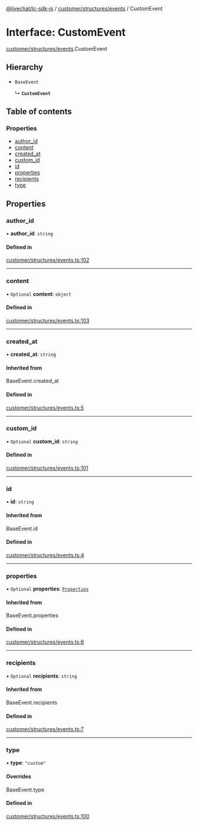 [@livechat/lc-sdk-js](../README.md) / [customer/structures/events](../modules/customer_structures_events.md) / CustomEvent

# Interface: CustomEvent

[customer/structures/events](../modules/customer_structures_events.md).CustomEvent

## Hierarchy

- `BaseEvent`

  ↳ **`CustomEvent`**

## Table of contents

### Properties

- [author\_id](customer_structures_events.CustomEvent.md#author_id)
- [content](customer_structures_events.CustomEvent.md#content)
- [created\_at](customer_structures_events.CustomEvent.md#created_at)
- [custom\_id](customer_structures_events.CustomEvent.md#custom_id)
- [id](customer_structures_events.CustomEvent.md#id)
- [properties](customer_structures_events.CustomEvent.md#properties)
- [recipients](customer_structures_events.CustomEvent.md#recipients)
- [type](customer_structures_events.CustomEvent.md#type)

## Properties

### author\_id

• **author\_id**: `string`

#### Defined in

[customer/structures/events.ts:102](https://github.com/livechat/lc-sdk-js/blob/5f5afdd/src/customer/structures/events.ts#L102)

___

### content

• `Optional` **content**: `object`

#### Defined in

[customer/structures/events.ts:103](https://github.com/livechat/lc-sdk-js/blob/5f5afdd/src/customer/structures/events.ts#L103)

___

### created\_at

• **created\_at**: `string`

#### Inherited from

BaseEvent.created\_at

#### Defined in

[customer/structures/events.ts:5](https://github.com/livechat/lc-sdk-js/blob/5f5afdd/src/customer/structures/events.ts#L5)

___

### custom\_id

• `Optional` **custom\_id**: `string`

#### Defined in

[customer/structures/events.ts:101](https://github.com/livechat/lc-sdk-js/blob/5f5afdd/src/customer/structures/events.ts#L101)

___

### id

• **id**: `string`

#### Inherited from

BaseEvent.id

#### Defined in

[customer/structures/events.ts:4](https://github.com/livechat/lc-sdk-js/blob/5f5afdd/src/customer/structures/events.ts#L4)

___

### properties

• `Optional` **properties**: [`Properties`](customer_structures_structures.Properties.md)

#### Inherited from

BaseEvent.properties

#### Defined in

[customer/structures/events.ts:6](https://github.com/livechat/lc-sdk-js/blob/5f5afdd/src/customer/structures/events.ts#L6)

___

### recipients

• `Optional` **recipients**: `string`

#### Inherited from

BaseEvent.recipients

#### Defined in

[customer/structures/events.ts:7](https://github.com/livechat/lc-sdk-js/blob/5f5afdd/src/customer/structures/events.ts#L7)

___

### type

• **type**: ``"custom"``

#### Overrides

BaseEvent.type

#### Defined in

[customer/structures/events.ts:100](https://github.com/livechat/lc-sdk-js/blob/5f5afdd/src/customer/structures/events.ts#L100)

